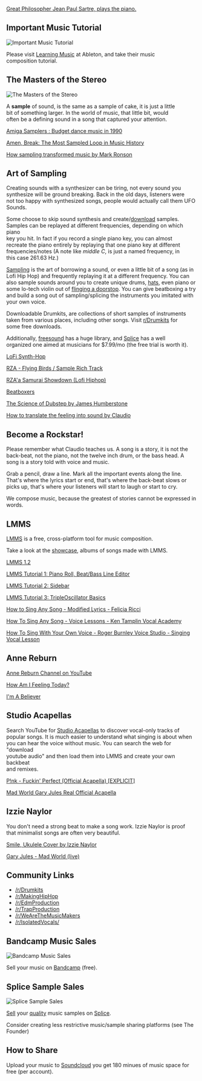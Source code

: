 [Great Philosopher Jean Paul Sartre, plays the piano.](https://www.youtube.com/watch?v=TysXX7ZCV7g "Play Video")

## Important Music Tutorial

![Important Music Tutorial](files/ableton.png)

Please visit [Learning Music](https://learningmusic.ableton.com/) at Ableton, and take their music\
composition tutorial.

## The Masters of the Stereo

![The Masters of the Stereo](files/stereo-master.jpg)

A **sample** of sound, is the same as a sample of cake, it is just a little\
bit of something larger. In the world of music, that little bit, would\
often be a defining sound in a song that captured your attention.

[Amiga Samplers : Budget dance music in 1990](https://www.youtube.com/watch?v=i9MXYZh1jcs "Play Video")

[Amen, Break: The Most Sampled Loop in Music History](https://www.youtube.com/watch?v=v89CjsSOJ_c "Play Video")

[How sampling transformed music by Mark Ronson](https://www.youtube.com/watch?v=H3TF-hI7zKc "Play Video")

## Art of Sampling

Creating sounds with a synthesizer can be tiring, not every sound you\
synthesize will be ground breaking. Back in the old days, listeners were\
not too happy with synthesized songs, people would actually call them UFO\
Sounds.

Some choose to skip sound synthesis and create/[download](https://old.reddit.com/r/Drumkits/) samples.\
Samples can be replayed at different frequencies, depending on which piano\
key you hit. In fact if you record a single piano key, you can almost\
recreate the piano entirely by replaying that one piano key at different\
frequencies/notes (A note like *middle C*, is just a named frequency, in\
this case 261.63 Hz.)

[Sampling](https://en.wikipedia.org/wiki/Sampling_\(music\)) is the art of borrowing a sound, or even a little bit of a song (as in Lofi Hip Hop) and frequently replaying it at a different frequency. You can also sample sounds around you to create unique drums, [hats](https://en.wikipedia.org/wiki/Hi-hat), even piano or some lo-tech violin out of [flinging a doorstop](https://www.youtube.com/watch?v=zS4gZcjSHk4). You can give beatboxing a try and build a song out of sampling/splicing the instruments you imitated with your own voice.

Downloadable Drumkits, are collections of short samples of instruments\
taken from various places, including other songs. Visit [r/Drumkits](https://www.reddit.com/r/Drumkits/) for\
some free downloads.

Additionally, [freesound](https://freesound.org/) has a huge library, and [Splice](https://splice.com/) has a well\
organized one aimed at musicians for $7.99/mo (the free trial is worth it).

[LoFi Synth-Hop](https://www.youtube.com/watch?v=mVxLhy1v-xU "Play Video")

[RZA - Flying Birds / Sample Rich Track](https://www.youtube.com/watch?v=DdVOwNyomw4 "Play Video")

[RZA'a Samurai Showdown (Lofi Hiphop)](https://www.youtube.com/watch?v=g4tbuu9GTaw "Play Video")

[Beatboxers](https://www.youtube.com/watch?v=ztPvUrQb9Vw "Play Video")

[The Science of Dubstep by James Humberstone](https://www.youtube.com/watch?v=d8s8e8JdGCc "Play Video")

[How to translate the feeling into sound by Claudio](https://www.youtube.com/watch?v=q5yxIzs5Wug "Play Video")

## Become a Rockstar!

Please remember what Claudio teaches us. A song is a story, it is not the\
back-beat, not the piano, not the twelve inch drum, or the bass head. A\
song is a story told with voice and music.

Grab a pencil, draw a line. Mark all the important events along the line.\
That's where the lyrics start or end, that's where the back-beat slows or\
picks up, that's where your listeners will start to laugh or start to cry.

We compose music, because the greatest of stories cannot be expressed in\
words.

## LMMS

[LMMS](https://lmms.io/) is a free, cross-platform tool for music composition.

Take a look at the [showcase](https://lmms.io/showcase), albums of songs made with LMMS.

[LMMS 1.2](https://www.youtube.com/watch?v=5j8c2qlih0M "Play Video")

[LMMS Tutorial 1: Piano Roll, Beat/Bass Line Editor](https://www.youtube.com/watch?v=4dYxV3tqTUc "Play Video")

[LMMS Tutorial 2: Sidebar](https://www.youtube.com/watch?v=Ow4fHTmd1mo "Play Video")

[LMMS Tutorial 3: TripleOscillator Basics](https://www.youtube.com/watch?v=7lI8VgbocQg "Play Video")

[How to Sing Any Song - Modified Lyrics - Felicia Ricci](https://www.youtube.com/watch?v=rJDc8p18fsE "Play Video")

[How To Sing Any Song - Voice Lessons - Ken Tamplin Vocal Academy](https://www.youtube.com/watch?v=ZATunybJm_4 "Play Video")

[How To Sing With Your Own Voice - Roger Burnley Voice Studio - Singing Vocal Lesson](https://www.youtube.com/watch?v=ytyLQ2Hl-H0 "Play Video")

## Anne Reburn

[Anne Reburn Channel on YouTube](https://www.youtube.com/channel/UChyNJxSsIXh2KyY3VvLnI2g)

[How Am I Feeling Today?](https://www.youtube.com/watch?v=zFnSCJ8h9c4 "Play Video")

[I'm A Believer](https://www.youtube.com/watch?v=SdM5DQxfGM0 "Play Video")

## Studio Acapellas

Search YouTube for [Studio Acapellas](https://www.youtube.com/results?search_query=Studio+Acapella) to discover vocal-only tracks of\
popular songs. It is much easier to understand what singing is about when\
you can hear the voice without music. You can search the web for "download\
youtube audio" and then load them into LMMS and create your own backbeat\
and remixes.

[P!nk - Fuckin' Perfect (Official Acapella) \[EXPLICIT\]](https://www.youtube.com/watch?v=f5TSlm79zc0 "Play Video")

[Mad World Gary Jules Real Official Acapella](https://www.youtube.com/watch?v=oRoauAOgWuw "Play Video")

## Izzie Naylor

You don't need a strong beat to make a song work. Izzie Naylor is proof\
that minimalist songs are often very beautiful.

[Smile, Ukulele Cover by Izzie Naylor](https://www.youtube.com/watch?v=Z8ZShEgGt-4 "Play Video")

[Gary Jules - Mad World (live)](https://www.youtube.com/watch?v=D1Nq086QB1Q "Play Video")

## Community Links

*   [/r/Drumkits](https://www.reddit.com/r/Drumkits/)
*   [/r/MakingHipHop](https://www.reddit.com/r/MakingHipHop)
*   [/r/EdmProduction](https://www.reddit.com/r/EdmProduction)
*   [/r/TrapProduction](https://www.reddit.com/r/TrapProduction)
*   [/r/WeAreTheMusicMakers](https://www.reddit.com/r/WeAreTheMusicMakers)
*   [/r/IsolatedVocals/](https://www.reddit.com/r/IsolatedVocals/)

## Bandcamp Music Sales

![Bandcamp Music Sales](files/bandcamp.png)

Sell your music on [Bandcamp](https://bandcamp.com/artists) (free).

## Splice Sample Sales

![Splice Sample Sales](files/splice.png)

[Sell](https://support.splice.com/hc/en-us/articles/115006379848-Where-can-I-submit-my-own-samples-or-sample-packs-) your [quality](https://splice.com/blog/splice-sounds-quality-principles/) music samples on [Splice](https://splice.com/).

Consider creating less restrictive music/sample sharing platforms (see The Founder)

## How to Share

Upload your music to [Soundcloud](https://soundcloud.com) you get 180 minues of music space for\
free (per account).
